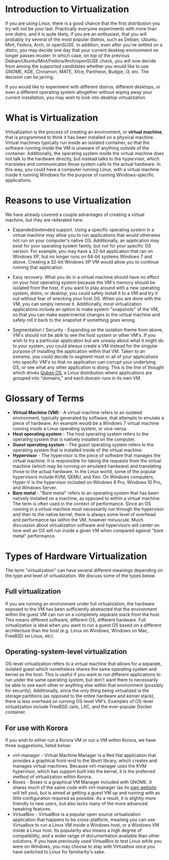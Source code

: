 Introduction to Virtualization
==============================

If you are using Linux, there is a good chance that the first distribution you try will not be your last. Practically everyone experiments with more than one distro, and it is quite likely, if you are an enthusiast, that you will probably try several of the most popular distros, such as Debian, Ubuntu, Mint, Fedora, Arch, or openSUSE. In addition, even after you've settled on a *distro*, you may decide one day that your current desktop environment no longer passes muster. In which case, *on top of* the previous Debian/Ubuntu/Mint/Fedora/Arch/openSUSE check, you will now decide from among the supported candidates whether you would like to use GNOME, KDE, Cinnamon, MATE, Xfce, Pantheon, Budgie, i3, etc. The decision can be jarring. 

If you would like to experiment with different distros, different desktops, or even a different operating system altogether without wiping away your current installation, you may wish to look into desktop virtualization.  

# What is Virtualization

Virtualization is the process of creating an environment, or **virtual machine**, that is programmed to think it has been installed on a physical machine. Virtual machines typically run inside an isolated container, so that the software running inside the VM is unaware of anything outside of the container. Additionally, the operating system inside the virtual machine does not talk to the hardware directly, but instead talks to the hypervisor, which translates and communicates those system calls to the actual hardware. In this way, you could have a computer running Linux, with a virtual machine inside it running Windows for the purpose of running Windows-specific applications.

# Reasons to use Virtualization

We have already covered a couple advantages of creating a virtual machine, but they are reiterated here.

- Expanded/extended support. Using a specific operating system in a virtual machine may allow you to run applications that would otherwise not run on your computer's native OS. Additionally, an application may exist for your operating system family, but not for your specific OS version. For example, you may have a 32-bit application that ran on Windows XP, but no longer runs on 64-bit systems Windows 7 and above. Creating a 32-bit Windows XP VM would allow you to continue running that application.

- Easy recovery. What you do in a virtual machine should have no effect on your host operating system because the VM's memory should be isolated from the host. If you want to play around with a new operating system, distro, or desktop, you could safely install it to a VM and try it out without fear of wrecking your host OS. When you are done with the VM, you can simply remove it. Additionally, most virtualization applications include an option to make system "snapshots" of the VM, so that you can make experimental changes to the virtual machine and safely roll it back to the snapshot if something goes wrong.

- Segmentation / Security - Expanding on the isolation theme from above, VM's should not be able to see the host system or other VM's. If you wish to try a particular application but are uneasy about what it might do to your system, you could always create a VM instead for the singular purpose of installing the application within that VM. Taken to an extreme, you could decide to segment most or all of your applications into specific VM's so that no application can corrupt your underlying OS, or see what any other application is doing. This is the line of thought which drives [Qubes OS](https://en.wikipedia.org/wiki/Qubes_OS), a Linux distribution where applications are grouped into "domains," and each domain runs in its own VM.

# Glossary of Terms

- **Virtual Machine (VM)** - A virtual machine refers to an isolated environment, typically generated by software, that attempts to emulate a piece of hardware. An example would be a Windows 7 virtual machine running inside a Linux operating system, or vice-versa.
- **Host operating system** - The host operating system refers to the operating system that is natively installed on the computer.
- **Guest operating system** - The guest operating system refers to the operating system that is installed inside of the virtual machine.
- **Hypervisor** - The hypervisor is the piece of software that manages the virtual machine. It is responsible for taking the requests from the virtual machine (which may be running on emulated hardware) and translating those to the actual hardware. In the Linux world, some of the popular hypervisors include KVM, QEMU, and Xen. On Windows computers, Hyper-V is the hypervisor included on Windows 8 Pro, Windows 10 Pro, and Windows Server.
- **Bare metal** - "Bare metal" refers to an operating system that has been natively installed on a machine, as opposed to within a virtual machine. The term is often used in the context of performance. Since an OS running in a virtual machine must necessarily run through the hypervisor and then to the native kernel, there is always some level of overhead and performance tax within the VM, however minuscule. Much discussion about virtualization software and hypervisors will center on how well an OS will run inside a given VM when compared against "bare metal" performance.

# Types of Hardware Virtualization

The term "virtualization" can have several different meanings depending on the type and level of virtualization. We discuss some of the types below.

## Full virtualization

If you are running an environment under full virtualization, the hardware exposed to the VM has been sufficiently abstracted that the environment within the guest VM can run on a completely separate stack from the host. This means different software, different OS, different hardware. Full virtualization is ideal when you want to run a guest OS based on a different architecture than the host (e.g. Linux on Windows, Windows on Mac, FreeBSD on Linux, etc).

## Operating-system-level virtualization

OS-level virtualization refers to a virtual machine that allows for a separate, isolated guest which nonetheless shares the same operating system and kernel as the host. This is useful if you want to run different applications to run under the same operating system, but don't want them to necessarily be able to see each other or anything else within that environment (possibly for security). Additionally, since the only thing being virtualized is the storage partitions (as opposed to the entire hardware and kernel stack), there is less overhead on running OS-level VM's. Examples of OS-level virtualization include FreeBSD Jails, LXC, and the ever-popular Docker container.

## For use with Korora ##

If you wish to either run a Korora VM or run a VM *within* Korora, we have three suggestions, listed below:
- virt-manager - Virtual Machine Manager is a Red Hat application that provides a graphical front-end to the libvirt library, which creates and manages virtual machines. Because virt-manager uses the KVM hypervisor, which has support built into the kernel, it is the preferred method of virtualization within Korora.  
- Boxes - Boxes is a graphical VM Manager included with GNOME. It shares much of the same code with virt-manager (as its [own website](https://wiki.gnome.org/Apps/Boxes) will tell you), but is aimed at getting a guest VM up and running with as little configuration required as possible. As a result, it is slightly more friendly to new users, but also lacks many of the more advanced tweaking features.
- VirtualBox - VirtualBox is a popular open source virtualization application that happens to be cross-platform, meaning you can use Virtualbox to run a Linux VM inside a Windows host, or a Windows VM inside a Linux host. Its popularity also means a high degree of compatibility, and a wider range of documentation available than other solutions. If you have previously used VirtualBox to test Linux while you were on Windows, you may choose to stay with Virtualbox once you have switched to Linux for familiarity's sake.